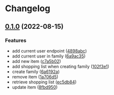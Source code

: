 # Changelog

## [0.1.0](https://github.com/Gunmer/alfred-api/compare/v0.0.0...v0.1.0) (2022-08-15)


### Features

* add current user endpoint ([4898abc](https://github.com/Gunmer/alfred-api/commit/4898abc807cf11bc17ab5f5f7ae84cb430860a5c))
* add current user in family ([6a9ac35](https://github.com/Gunmer/alfred-api/commit/6a9ac35ef48b0e96f1ba3b1b521bbc7bf23de59d))
* add new item ([c7a5b02](https://github.com/Gunmer/alfred-api/commit/c7a5b02f089cf25d571660a5e4cd8817a9cdec75))
* add shopping list when creating family ([102f3e1](https://github.com/Gunmer/alfred-api/commit/102f3e106ba74e3f26cd2c6dfb083071ce7b8170))
* create family ([6a6192a](https://github.com/Gunmer/alfred-api/commit/6a6192a0e8629af21950f556079e0ce97f016468))
* remove item ([1a706d5](https://github.com/Gunmer/alfred-api/commit/1a706d5bf9685679bbe4bcbca15981f0978b4105))
* retrieve shopping list ([ec5db84](https://github.com/Gunmer/alfred-api/commit/ec5db84e0b238bd4862779fdbb04f9561b6afc7e))
* update item ([8fbd950](https://github.com/Gunmer/alfred-api/commit/8fbd9501f57542ae68d6e5e8a08c10f8244ad658))
